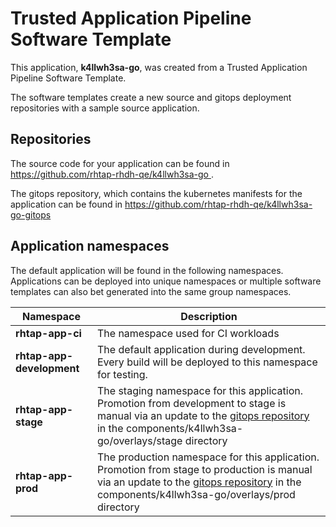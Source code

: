 # Trusted Application Pipeline Software Template

This application, **k4llwh3sa-go**, was created from a Trusted Application Pipeline Software Template.

The software templates create a new source and gitops deployment repositories with a sample source application. 

## Repositories

The source code for your application can be found in [https://github.com/rhtap-rhdh-qe/k4llwh3sa-go ](https://github.com/rhtap-rhdh-qe/k4llwh3sa-go ).
 
The gitops repository, which contains the kubernetes manifests for the application can be found in 
[https://github.com/rhtap-rhdh-qe/k4llwh3sa-go-gitops ](https://github.com/rhtap-rhdh-qe/k4llwh3sa-go-gitops ) 

## Application namespaces 

The default application will be found in the following namespaces. Applications can be deployed into unique namespaces or multiple software templates can also bet generated into the same group namespaces.  

|  Namespace   |  Description   |  
| -------- | -------- |
| **rhtap-app-ci** | The namespace used for CI workloads |
| **rhtap-app-development** | The default application during development. Every build will be deployed to this namespace for testing. |
| **rhtap-app-stage** | The staging namespace for this application. Promotion from development to stage is manual via an update to the [gitops repository](https://github.com/rhtap-rhdh-qe/k4llwh3sa-go-gitops ) in the components/k4llwh3sa-go/overlays/stage directory |
| **rhtap-app-prod** | The production namespace for this application. Promotion from stage to production is manual via an update to the [gitops repository](https://github.com/rhtap-rhdh-qe/k4llwh3sa-go-gitops ) in the components/k4llwh3sa-go/overlays/prod directory |